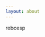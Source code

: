 ```yaml
---
layout: about
---
```


rebcesp

<div id="contact">
	<a href="mailto:mantic@protonmail.com.es"><i class="fa fa-envelope fa-2x" aria-hidden="true"></i></a>
	<a href="https://twitter.com/owniz" target="_blank"><i class="fa fa-twitter-square fa-2x" aria-hidden="true"></i></a>
</div>

